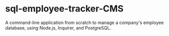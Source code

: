 # sql-employee-tracker-CMS
A command-line application from scratch to manage a company's employee database, using Node.js, Inquirer, and PostgreSQL.
